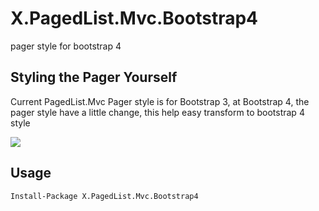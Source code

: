 # X.PagedList.Mvc.Bootstrap4
pager style for bootstrap 4

## Styling the Pager Yourself
Current PagedList.Mvc Pager style is for Bootstrap 3, at Bootstrap 4, the pager style have a little change, this help easy transform to bootstrap 4 style

![](https://i.imgur.com/tUcO9Xp.png)

## Usage

```
Install-Package X.PagedList.Mvc.Bootstrap4
```
